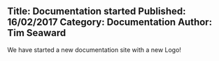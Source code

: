 Title: Documentation started
Published: 16/02/2017
Category: Documentation
Author: Tim Seaward
---
We have started a new documentation site with a new Logo!